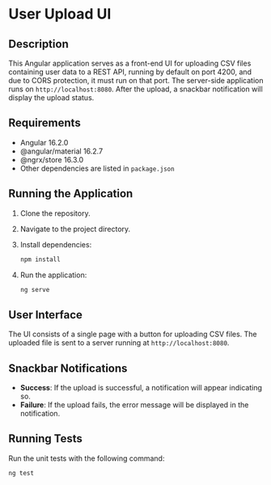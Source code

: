 # User Upload UI

## Description

This Angular application serves as a front-end UI for uploading CSV files containing user data to a REST API, running by default on port 4200, and due to CORS protection, it must run on that port. The server-side application runs on `http://localhost:8080`. After the upload, a snackbar notification will display the upload status.

## Requirements

- Angular 16.2.0
- @angular/material 16.2.7
- @ngrx/store 16.3.0
- Other dependencies are listed in `package.json`

## Running the Application

1. Clone the repository.
2. Navigate to the project directory.
3. Install dependencies:

    ```bash
    npm install
    ```

4. Run the application:

    ```bash
    ng serve
    ```

## User Interface

The UI consists of a single page with a button for uploading CSV files. The uploaded file is sent to a server running at `http://localhost:8080`.

## Snackbar Notifications

- **Success**: If the upload is successful, a notification will appear indicating so.
- **Failure**: If the upload fails, the error message will be displayed in the notification.

## Running Tests

Run the unit tests with the following command:

```bash
ng test
